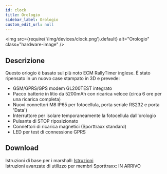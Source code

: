 ```yaml
---
id: clock
title: Orologio
sidebar_label: Orologio
custom_edit_url: null
---
```


<img
  src={require('/img/devices/clock.png').default}
  alt="Orologio"
  class="hardware-image"
/>

## Descrizione
Questo orlogio è basato sul più noto ECM RallyTimer inglese. È stato ripensato in un nuovo case stampato in 3D e prevede:
* GSM/GPRS/GPS modem GL200TEST integrato
* Pacco batterie in litio da 5200mAh con ricarica veloce (circa 6 ore per una ricarica completa)
* Nuovi connettori M8 IP65 per fotocellula, porta seriale RS232 e porta 'Data')
* Interruttore per isolare temporaneamente la fotocellula dall'orologio
* Pulsante di STOP riposizionato
* Connettori di ricarica magnetici (Sporttraxx standard)
* LED per test di connessione GPRS

## Download
Istruzioni di base per i marshall: [Istruzioni](/documents/marshall-instructions.pdf)  
Istruzioni avanzate di utilizzo per membri Sporttraxx: IN ARRIVO